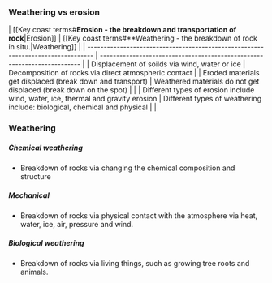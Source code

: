 ### Weathering vs erosion


| [[Key coast terms#**Erosion - the breakdown and transportation of rock**|Erosion]]                                                                          | [[Key coast terms#**Weathering - the breakdown of rock in situ.|Weathering]]                                                           |
| -------------------------------------------------------------------------------- | ------------------------------------------------------------------------ |
| Displacement of soilds via wind, water or ice                                    | Decomposition of rocks via direct atmospheric contact                    |
| Eroded materials get displaced (break down and transport)                        | Weathered materials do not get displaced (break down on the spot)        |                     |
| Different types of erosion include wind, water, ice, thermal and gravity erosion | Different types of weathering include: biological, chemical and physical |                                                                                                                                                                           |

### Weathering 

##### Chemical weathering
- Breakdown of rocks via changing the chemical composition and structure
##### Mechanical 
- Breakdown of rocks via physical contact with the atmosphere via heat, water, ice, air, pressure and wind.
##### Biological weathering 
- Breakdown of rocks via living things, such as growing tree roots and animals.